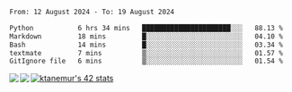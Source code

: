 <!--START_SECTION:waka-->

```txt
From: 12 August 2024 - To: 19 August 2024

Python           6 hrs 34 mins   ██████████████████████░░░   88.13 %
Markdown         18 mins         █░░░░░░░░░░░░░░░░░░░░░░░░   04.10 %
Bash             14 mins         █░░░░░░░░░░░░░░░░░░░░░░░░   03.34 %
textmate         7 mins          ▒░░░░░░░░░░░░░░░░░░░░░░░░   01.57 %
GitIgnore file   6 mins          ▒░░░░░░░░░░░░░░░░░░░░░░░░   01.54 %
```

<!--END_SECTION:waka-->
<a href="https://github.com/anuraghazra/github-readme-stats">
  <img align="left" src="https://github-readme-stats.vercel.app/api?username=Tanesan&count_private=true&show_icons=true" />
<img align="left" src="https://github-readme-stats.vercel.app/api/top-langs/?username=Tanesan" />
</a>

[![ktanemur's 42 stats](https://badge42.vercel.app/api/v2/cl1wslf6s002109l771rng2w8/stats?cursusId=21&coalitionId=62)](https://github.com/JaeSeoKim/badge42)
